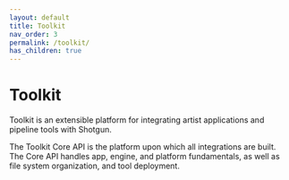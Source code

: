 ```yaml
---
layout: default
title: Toolkit
nav_order: 3
permalink: /toolkit/
has_children: true
---
```


# Toolkit

Toolkit is an extensible platform for integrating artist applications and pipeline tools with Shotgun.

The Toolkit Core API is the platform upon which all integrations are built. The Core API handles app, engine, and platform fundamentals, as well as file system organization, and tool deployment.
